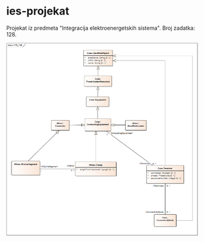 # ies-projekat

Projekat iz predmeta "Integracija elektroenergetskih sistema". Broj zadatka: 128.

![FTN_128](Materials/FTN_128.png)
